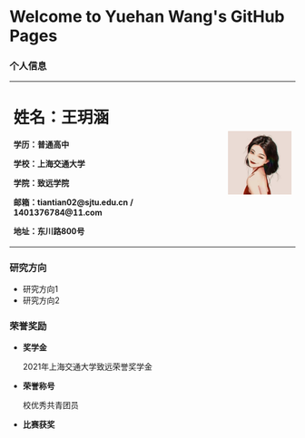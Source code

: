 # Welcome to Yuehan Wang's GitHub Pages

### 个人信息
<table border="0">
  <tr>
    <td width="75%">
      <h1>姓名：王玥涵</h1>
      <p><b>学历：普通高中</b></p>
      <p><b>学校：上海交通大学</b></p>
      <p><b>学院：致远学院</b></p>
      <p><b>邮箱：tiantian02@sjtu.edu.cn / 1401376784@11.com</b></p>
      <p><b>地址：东川路800号</b></p>
    </td>
    <td width="25%">
      <img src="img-1bb3687ca40ac77b779214beedb9eff4.jpg" width="100%">     
    </td>
  </tr>
</table>


### 研究方向
- 研究方向1
- 研究方向2

### 荣誉奖励
- **奖学金**

  2021年上海交通大学致远荣誉奖学金
- **荣誉称号**

  校优秀共青团员
- **比赛获奖**

